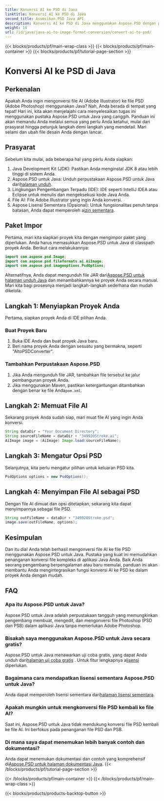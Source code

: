```yaml
---
title: Konversi AI ke PSD di Java
linktitle: Konversi AI ke PSD di Java
second_title: Asumsikan.PSD Java API
description: Konversi AI ke PSD di Java menggunakan Aspose.PSD dengan panduan langkah demi langkah kami yang mudah. Sempurna untuk pengembang yang membutuhkan konversi file cepat dan lancar.
weight: 14
url: /id/java/java-ai-to-image-format-conversion/convert-ai-to-psd/
---
```


{{< blocks/products/pf/main-wrap-class >}}
{{< blocks/products/pf/main-container >}}
{{< blocks/products/pf/tutorial-page-section >}}

# Konversi AI ke PSD di Java

## Perkenalan
Apakah Anda ingin mengonversi file AI (Adobe Illustrator) ke file PSD (Adobe Photoshop) menggunakan Java? Nah, Anda berada di tempat yang tepat! Hari ini, kita akan menjelajahi cara menyelesaikan tugas ini menggunakan pustaka Aspose.PSD untuk Java yang canggih. Panduan ini akan memandu Anda melalui semua yang perlu Anda ketahui, mulai dari prasyarat hingga petunjuk langkah demi langkah yang mendetail. Mari selami dan ubah file desain Anda dengan lancar.
## Prasyarat
Sebelum kita mulai, ada beberapa hal yang perlu Anda siapkan:
1. Java Development Kit (JDK): Pastikan Anda menginstal JDK 8 atau lebih tinggi di sistem Anda.
2.  Aspose.PSD untuk Java: Unduh perpustakaan Aspose.PSD untuk Java dari[halaman unduh](https://releases.aspose.com/psd/java/).
3. Lingkungan Pengembangan Terpadu (IDE): IDE seperti IntelliJ IDEA atau Eclipse untuk menulis dan mengeksekusi kode Java Anda.
4. File AI: File Adobe Illustrator yang ingin Anda konversi.
5.  Aspose Lisensi Sementara (Opsional): Untuk fungsionalitas penuh tanpa batasan, Anda dapat memperoleh a[izin sementara](https://purchase.aspose.com/temporary-license/).
## Paket Impor
Pertama, mari kita siapkan proyek kita dengan mengimpor paket yang diperlukan. Anda harus memasukkan Aspose.PSD untuk Java di classpath proyek Anda. Berikut cara melakukannya:
```java
import com.aspose.psd.Image;
import com.aspose.psd.fileformats.ai.AiImage;
import com.aspose.psd.imageoptions.PsdOptions;
```
 Alternatifnya, Anda dapat mengunduh file JAR dari[Aspose.PSD untuk halaman unduh Java](https://releases.aspose.com/psd/java/) dan menambahkannya ke proyek Anda secara manual.
Mari kita bagi prosesnya menjadi langkah-langkah sederhana dan mudah dikelola.
## Langkah 1: Menyiapkan Proyek Anda
Pertama, siapkan proyek Anda di IDE pilihan Anda.
### Buat Proyek Baru
1. Buka IDE Anda dan buat proyek Java baru.
2. Beri nama proyek Anda dengan sesuatu yang bermakna, seperti "AItoPSDConverter".
### Tambahkan Perpustakaan Aspose.PSD
1. Jika Anda mengunduh file JAR, tambahkan file tersebut ke jalur pembangunan proyek Anda.
2.  Jika menggunakan Maven, pastikan ketergantungan ditambahkan dengan benar ke file Anda`pom.xml`.
## Langkah 2: Memuat File AI
Sekarang proyek Anda sudah siap, mari muat file AI yang ingin Anda konversi.
```java
String dataDir = "Your Document Directory"; 
String sourceFileName = dataDir + "34992OStroke.ai";       
AiImage image = (AiImage) Image.load(sourceFileName);
```
## Langkah 3: Mengatur Opsi PSD
Selanjutnya, kita perlu mengatur pilihan untuk keluaran PSD kita.
```java
PsdOptions options = new PsdOptions();
```
## Langkah 4: Menyimpan File AI sebagai PSD
Dengan file AI dimuat dan opsi ditetapkan, sekarang kita dapat menyimpannya sebagai file PSD.
```java
String outFileName = dataDir + "34992OStroke.psd";
image.save(outFileName, options);
```
## Kesimpulan
Dan itu dia! Anda telah berhasil mengonversi file AI ke file PSD menggunakan Aspose.PSD untuk Java. Pustaka yang kuat ini memudahkan penanganan konversi file kompleks di aplikasi Java Anda. Baik Anda seorang pengembang berpengalaman atau baru memulai, panduan ini akan membantu Anda mengintegrasikan fungsi konversi AI ke PSD ke dalam proyek Anda dengan mudah.
## FAQ
### Apa itu Aspose.PSD untuk Java?
Aspose.PSD untuk Java adalah perpustakaan tangguh yang memungkinkan pengembang membuat, mengedit, dan mengonversi file Photoshop (PSD dan PSB) dalam aplikasi Java tanpa memerlukan Adobe Photoshop.
### Bisakah saya menggunakan Aspose.PSD untuk Java secara gratis?
 Aspose.PSD untuk Java menawarkan uji coba gratis, yang dapat Anda unduh dari[halaman uji coba gratis](https://releases.aspose.com/) . Untuk fitur lengkapnya a[lisensi](https://purchase.aspose.com/buy) diperlukan.
### Bagaimana cara mendapatkan lisensi sementara Aspose.PSD untuk Java?
 Anda dapat memperoleh lisensi sementara dari[halaman lisensi sementara](https://purchase.aspose.com/temporary-license/).
### Apakah mungkin untuk mengkonversi file PSD kembali ke file AI?
Saat ini, Aspose.PSD untuk Java tidak mendukung konversi file PSD kembali ke file AI. Ini berfokus pada penanganan file PSD dan PSB.
### Di mana saya dapat menemukan lebih banyak contoh dan dokumentasi?
 Anda dapat menemukan dokumentasi dan contoh yang komprehensif di[Aspose.PSD untuk halaman dokumentasi Java](https://reference.aspose.com/psd/java/).
{{< /blocks/products/pf/tutorial-page-section >}}

{{< /blocks/products/pf/main-container >}}
{{< /blocks/products/pf/main-wrap-class >}}

{{< blocks/products/products-backtop-button >}}
